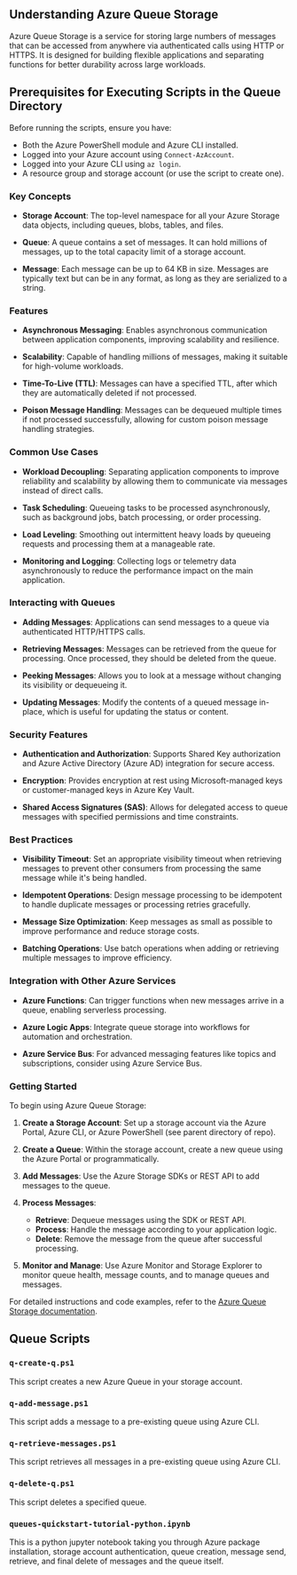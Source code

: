 ## Understanding Azure Queue Storage

Azure Queue Storage is a service for storing large numbers of messages that can be accessed from anywhere via authenticated calls using HTTP or HTTPS. It is designed for building flexible applications and separating functions for better durability across large workloads.

## Prerequisites for Executing Scripts in the Queue Directory

Before running the scripts, ensure you have:

- Both the Azure PowerShell module and Azure CLI installed.
- Logged into your Azure account using `Connect-AzAccount`.
- Logged into your Azure CLI using `az login`.
- A resource group and storage account (or use the script to create one).

### Key Concepts

- **Storage Account**: The top-level namespace for all your Azure Storage data objects, including queues, blobs, tables, and files.

- **Queue**: A queue contains a set of messages. It can hold millions of messages, up to the total capacity limit of a storage account.

- **Message**: Each message can be up to 64 KB in size. Messages are typically text but can be in any format, as long as they are serialized to a string.

### Features

- **Asynchronous Messaging**: Enables asynchronous communication between application components, improving scalability and resilience.

- **Scalability**: Capable of handling millions of messages, making it suitable for high-volume workloads.

- **Time-To-Live (TTL)**: Messages can have a specified TTL, after which they are automatically deleted if not processed.

- **Poison Message Handling**: Messages can be dequeued multiple times if not processed successfully, allowing for custom poison message handling strategies.

### Common Use Cases

- **Workload Decoupling**: Separating application components to improve reliability and scalability by allowing them to communicate via messages instead of direct calls.

- **Task Scheduling**: Queueing tasks to be processed asynchronously, such as background jobs, batch processing, or order processing.

- **Load Leveling**: Smoothing out intermittent heavy loads by queueing requests and processing them at a manageable rate.

- **Monitoring and Logging**: Collecting logs or telemetry data asynchronously to reduce the performance impact on the main application.

### Interacting with Queues

- **Adding Messages**: Applications can send messages to a queue via authenticated HTTP/HTTPS calls.

- **Retrieving Messages**: Messages can be retrieved from the queue for processing. Once processed, they should be deleted from the queue.

- **Peeking Messages**: Allows you to look at a message without changing its visibility or dequeueing it.

- **Updating Messages**: Modify the contents of a queued message in-place, which is useful for updating the status or content.

### Security Features

- **Authentication and Authorization**: Supports Shared Key authorization and Azure Active Directory (Azure AD) integration for secure access.

- **Encryption**: Provides encryption at rest using Microsoft-managed keys or customer-managed keys in Azure Key Vault.

- **Shared Access Signatures (SAS)**: Allows for delegated access to queue messages with specified permissions and time constraints.

### Best Practices

- **Visibility Timeout**: Set an appropriate visibility timeout when retrieving messages to prevent other consumers from processing the same message while it's being handled.

- **Idempotent Operations**: Design message processing to be idempotent to handle duplicate messages or processing retries gracefully.

- **Message Size Optimization**: Keep messages as small as possible to improve performance and reduce storage costs.

- **Batching Operations**: Use batch operations when adding or retrieving multiple messages to improve efficiency.

### Integration with Other Azure Services

- **Azure Functions**: Can trigger functions when new messages arrive in a queue, enabling serverless processing.

- **Azure Logic Apps**: Integrate queue storage into workflows for automation and orchestration.

- **Azure Service Bus**: For advanced messaging features like topics and subscriptions, consider using Azure Service Bus.

### Getting Started

To begin using Azure Queue Storage:

1. **Create a Storage Account**: Set up a storage account via the Azure Portal, Azure CLI, or Azure PowerShell (see parent directory of repo).

2. **Create a Queue**: Within the storage account, create a new queue using the Azure Portal or programmatically.

3. **Add Messages**: Use the Azure Storage SDKs or REST API to add messages to the queue.

4. **Process Messages**:

   - **Retrieve**: Dequeue messages using the SDK or REST API.
   - **Process**: Handle the message according to your application logic.
   - **Delete**: Remove the message from the queue after successful processing.

5. **Monitor and Manage**: Use Azure Monitor and Storage Explorer to monitor queue health, message counts, and to manage queues and messages.

For detailed instructions and code examples, refer to the [Azure Queue Storage documentation](https://learn.microsoft.com/azure/storage/queues/).

## Queue Scripts

### `q-create-q.ps1`

This script creates a new Azure Queue in your storage account.

### `q-add-message.ps1`

This script adds a message to a pre-existing queue using Azure CLI.

### `q-retrieve-messages.ps1`

This script retrieves all messages in a pre-existing queue using Azure CLI.

### `q-delete-q.ps1`

This script deletes a specified queue.

### `queues-quickstart-tutorial-python.ipynb`

This is a python jupyter notebook taking you through Azure package installation, storage account authentication, queue creation, message send, retrieve, and final delete of messages and the queue itself.